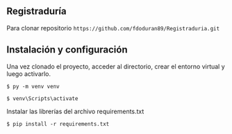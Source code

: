 ## Registraduría
Para clonar repositorio 
`https://github.com/fdoduran89/Registraduria.git`

## Instalación y configuración

Una vez clonado el proyecto, acceder al directorio, 
crear el entorno virtual y luego activarlo.

`$ py -m venv venv`

`$ venv\Scripts\activate`

Instalar las librerías del archivo requirements.txt

`$ pip install -r requirements.txt`